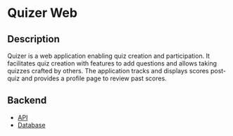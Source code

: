 # Quizer Web

## Description

Quizer is a web application enabling quiz creation and participation. It facilitates quiz creation with features to add questions and allows taking quizzes crafted by others. The application tracks and displays scores post-quiz and provides a profile page to review past scores.

## Backend

- [API](https://github.com/quizer-app/quizer)
- [Database](https://www.postgresql.org)
